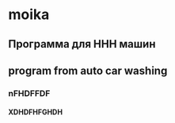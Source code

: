 # moika

## Программа для HHH машин

## program from auto car washing

### nFHDFFDF

#### XDHDFHFGHDH

